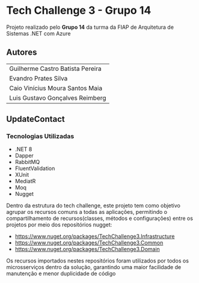 
# Tech Challenge 3 - Grupo 14

Projeto realizado pelo **Grupo 14** da turma da FIAP de Arquitetura de Sistemas .NET com Azure


## Autores

||
|--|
| Guilherme Castro Batista Pereira |
| Evandro Prates Silva |
| Caio Vinícius Moura Santos Maia |
| Luis Gustavo Gonçalves Reimberg |


## UpdateContact

### Tecnologias Utilizadas
- .NET 8
- Dapper
- RabbitMQ
- FluentValidation
- XUnit
- MediatR
- Moq
- Nugget

Dentro da estrutura do tech challenge, este projeto tem como objetivo agrupar os recursos comuns a todas as aplicações, permitindo o compartilhamento de recursos(classes, métodos e configurações) entre os projetos por meio dos repositórios nugget:
- https://www.nuget.org/packages/TechChallenge3.Infrastructure
- https://www.nuget.org/packages/TechChallenge3.Common
- https://www.nuget.org/packages/TechChallenge3.Domain

Os recursos importados nestes repositórios foram utilizados por todos os microsserviços dentro da solução, garantindo uma maior facilidade de manutenção e menor duplicidade de código